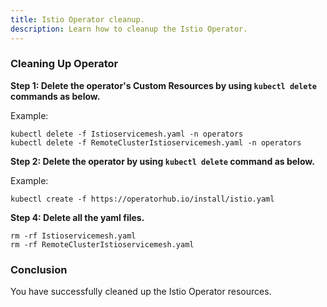 ```yaml
---
title: Istio Operator cleanup. 
description: Learn how to cleanup the Istio Operator.
---
```



### Cleaning Up Operator


**Step 1: Delete the operator's Custom Resources by using `kubectl delete` commands as below.**

 
Example:
 
 ```execute
 kubectl delete -f Istioservicemesh.yaml -n operators
 kubectl delete -f RemoteClusterIstioservicemesh.yaml -n operators 
```

 

**Step 2: Delete the operator by using `kubectl delete` command as below.**
 
 
 Example:
 
 ```execute
 kubectl create -f https://operatorhub.io/install/istio.yaml
 ```
 

 
**Step 4: Delete all the yaml files.**
 
 
 ```execute
 rm -rf Istioservicemesh.yaml
 rm -rf RemoteClusterIstioservicemesh.yaml 
```
  
### Conclusion
You have successfully cleaned up the Istio Operator resources.
